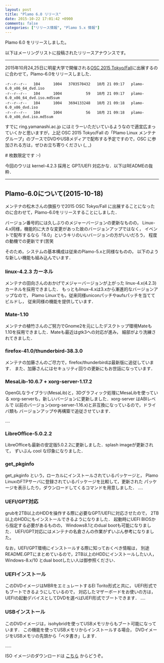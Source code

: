 ```yaml
---
layout: post
title: "Plamo 6.0 リリース"
date: 2015-10-22 17:01:42 +0900
comments: false
categories: ["リリース情報", "Plamo 5.x 情報"]
---
```


Plamo 6.0 をリリースしました。

以下はメーリングリストに投稿されたリリースアナウンスです。

----

2015年10月24,25日に明星大学で開催される[OSC 2015 Tokyo/Fall](http://www.ospn.jp/osc2015-fall/)に出展するのに合わせて，Plamo-6.0をリリースしました．

    -r--r--r--   104      1004   3703570432   10月 21 09:17   plamo-6.0_x86_64_dvd.iso
    -r--r--r--   104      1004           59   10月 21 09:17   plamo-6.0_x86_64_dvd.iso.md5sum
    -r--r--r--   104      1004   3694133248   10月 21 09:18   plamo-6.0_x86_dvd.iso
    -r--r--r--   104      1004           56   10月 21 09:18   plamo-6.0_x86_dvd.iso.md5sum

すでに ring.yamanashi.ac.jp にはミラーいただいているようなので適宜広まっていくかと思いますが，上記 OSC 2015 Tokyo/Fall の「Plamo Linux メンテナグループ」のブースでDVDやUSBメディアで配布する予定ですので，OSC に参加される方は，ぜひお立ち寄りください (_ _)

\# 枚数限定です :-)

今回のウリは kernel-4.2.3 採用と GPT/UEFI 対応かな．以下はREADMEの抜粋．

----

## Plamo-6.0について(2015-10-18)

メンテナの松木さんの旗振りで2015 OSC Tokyo/Fall に出展することになった
のに合わせて，Plamo-6.0をリリースすることにしました．

バージョン番号的には久しぶりのメジャーバージョンの更新なものの，
Linux-4.x同様，機能的に大きな変更があった故のバージョンアップではなく，
イベントで配布するなら「6.0」というキリのいいバージョンの方がいいだろう，
程度の動機での更新です(苦笑

そのため，システムの基本構成は従来のPlamo-5.xと同様なものの，
以下のような新しい機能も組み込んでいます．

### linux-4.2.3 カーネル

メンテナの田向さんのおかげでメジャーバージョンが上がった
linux-4.x(4.2.3)カーネルを採用できました．
もっともlinux-4.xは3.xから漸進的なバージョンアップなので，
Plamo Linuxでも，従来同様uniconパッチやaufsパッチを当ててビルドし，
従来同様の機能を提供しています．

### Mate-1.10

メンテナの植竹さんのご努力でGnome2を元にしたデスクトップ環境Mateも
1.10を採用できました．Mateも最近はgtk3への対応が進み，
細部がより洗練されてきました．

### firefox-41.0/thunderbird-38.3.0

メンテナの加藤さんのご尽力で，firefox/thunderbirdは最新版に追従しています．
また、加藤さんにはセキュリティ回りの更新にもお世話になっています．

### MesaLib-10.6.7 + xorg-server-1.17.2

OpenGLなライブラリ(MesaLib)と，3Dグラフィック処理にMesaLibを使っている
xorg-serverも，新しいバージョンに更新しました．xorg-server はABIレベルで
以前のバージョン(xorg-server-1.16.x)と非互換になっているので，ドライバ類も
バージョンアップや再構築で追従させています．

....

### LibreOffice-5.0.2.2

LibreOfficeも最新の安定版5.0.2.2に更新しました．splash imageが更新されて，
ずいぶん cool な印象になりました．

### get_pkginfo

get_pkginfo という，ローカルにインストールされているパッケージと，
Plamo LinuxのFTPサーバに登録されているパッケージを比較して，更新された
パッケージを表示したり，ダウンロードしてくるコマンドを用意しました．
....

### UEFI/GPT対応

grubを2TB以上のHDDを操作する際に必要なGPT/UEFIに対応させたので，
2TB以上のHDDにもインストールできるようになりました．
起動時にUEFI BIOSから指定する必要があるものの，
Windows8.1とのdual bootも可能になりました．
UEFI/GPT対応にはメンテナの名倉さんの作業がずいぶん参考になりました。

なお，UEFI/GPT環境にインストールする際に知っておくべき情報は，
別途README.GPTにまとめているので，2TB以上のHDDにインストールしたい人，
Windows-8.x/10 とdual bootしたい人は御参照ください．

### UEFIインストール

このDVDイメージはMBRをエミュレートするEl Torito形式と共に，
UEFI形式でもブートできるようにしているので，
対応したマザーボードをお使いの方は，
UEFIの起動デバイスとしてDVDを選べばUEFI形式でブートできます．
....

### USBインストール

このDVDイメージは，isohybridを使ってUSBメモリからもブート可能になっています．
この機能を使ってUSBメモリからインストールする場合，
DVDイメージをUSBメモリの先頭から「ベタ書き」します．

.....

ISO イメージのダウンロードは [こちら](/download/) からどうぞ。